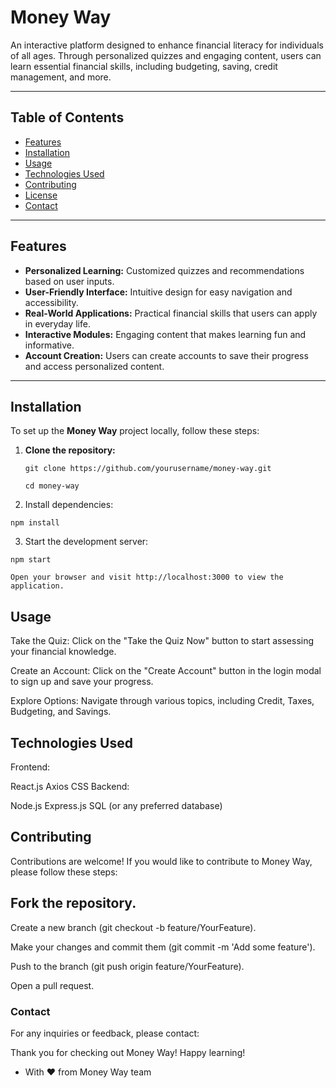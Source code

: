 # Money Way

An interactive platform designed to enhance financial literacy for individuals of all ages. Through personalized quizzes and engaging content, users can learn essential financial skills, including budgeting, saving, credit management, and more.

---

## Table of Contents

- [Features](#features)
- [Installation](#installation)
- [Usage](#usage)
- [Technologies Used](#technologies-used)
- [Contributing](#contributing)
- [License](#license)
- [Contact](#contact)

---

## Features

- **Personalized Learning:** Customized quizzes and recommendations based on user inputs.
- **User-Friendly Interface:** Intuitive design for easy navigation and accessibility.
- **Real-World Applications:** Practical financial skills that users can apply in everyday life.
- **Interactive Modules:** Engaging content that makes learning fun and informative.
- **Account Creation:** Users can create accounts to save their progress and access personalized content.

---

## Installation

To set up the **Money Way** project locally, follow these steps:

1. **Clone the repository:**

   `git clone https://github.com/yourusername/money-way.git`
   
   `cd money-way`

2. Install dependencies:

  `npm install`

3. Start the development server:

  `npm start`
  
  `Open your browser and visit http://localhost:3000 to view the application.`

## Usage
Take the Quiz: Click on the "Take the Quiz Now" button to start assessing your financial knowledge.

Create an Account: Click on the "Create Account" button in the login modal to sign up and save your progress.

Explore Options: Navigate through various topics, including Credit, Taxes, Budgeting, and Savings.

## Technologies Used
Frontend:

React.js
Axios
CSS
Backend:

Node.js
Express.js
SQL (or any preferred database)

## Contributing
Contributions are welcome! If you would like to contribute to Money Way, please follow these steps:

## Fork the repository.
Create a new branch (git checkout -b feature/YourFeature).

Make your changes and commit them (git commit -m 'Add some feature').

Push to the branch (git push origin feature/YourFeature).

Open a pull request.

### Contact
For any inquiries or feedback, please contact:

Thank you for checking out Money Way! Happy learning!

- With ❤️ from Money Way team
